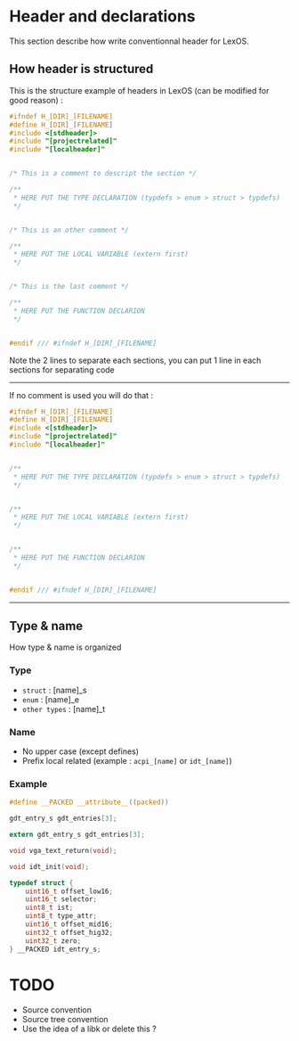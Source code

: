# Header and declarations


This section describe how write conventionnal header for LexOS.


## How header is structured


This is the structure example of headers in LexOS
(can be modified for good reason) :

```c
#ifndef H_[DIR]_[FILENAME]
#define H_[DIR]_[FILENAME]
#include <[stdheader]>
#include "[projectrelated]"
#include "[localheader]"


/* This is a comment to descript the section */

/**
 * HERE PUT THE TYPE DECLARATION (typdefs > enum > struct > typdefs) 
 */


/* This is an other comment */

/**
 * HERE PUT THE LOCAL VARIABLE (extern first)
 */


/* This is the last comment */

/**
 * HERE PUT THE FUNCTION DECLARION
 */


#endif /// #ifndef H_[DIR]_[FILENAME]

```

Note the 2 lines to separate each sections, you can put 1 line in each sections 
for separating code

---

If no comment is used you will do that :

```c
#ifndef H_[DIR]_[FILENAME]
#define H_[DIR]_[FILENAME]
#include <[stdheader]>
#include "[projectrelated]"
#include "[localheader]"


/**
 * HERE PUT THE TYPE DECLARATION (typdefs > enum > struct > typdefs) 
 */


/**
 * HERE PUT THE LOCAL VARIABLE (extern first)
 */


/**
 * HERE PUT THE FUNCTION DECLARION
 */


#endif /// #ifndef H_[DIR]_[FILENAME]

```

---

## Type & name

How type & name is organized

### Type

-   `struct`        : [name]_s
-   `enum`          : [name]_e
-   `other types`   : [name]_t

### Name

-   No upper case (except defines)
-   Prefix local related (example : `acpi_[name]` or `idt_[name]`)

### Example

```c
#define __PACKED __attribute__((packed))

gdt_entry_s gdt_entries[3];

extern gdt_entry_s gdt_entries[3];

void vga_text_return(void);

void idt_init(void);

typedef struct {
    uint16_t offset_low16;
    uint16_t selector;
    uint8_t ist;
    uint8_t type_attr;
    uint16_t offset_mid16;
    uint32_t offset_hig32;
    uint32_t zero;
} __PACKED idt_entry_s;
```

# TODO

-   Source convention
-   Source tree convention
-   Use the idea of a libk or delete this ?
